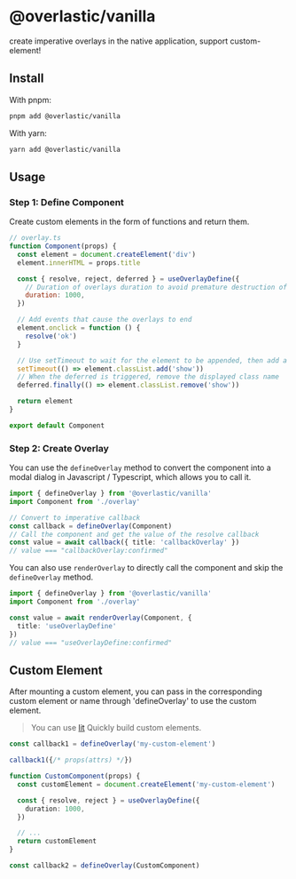 # @overlastic/vanilla

create imperative overlays in the native application, support custom-element!

## Install

With pnpm:
```sh
pnpm add @overlastic/vanilla
```

With yarn:
```sh
yarn add @overlastic/vanilla
```

## Usage

### Step 1: Define Component

Create custom elements in the form of functions and return them.

```js
// overlay.ts
function Component(props) {
  const element = document.createElement('div')
  element.innerHTML = props.title

  const { resolve, reject, deferred } = useOverlayDefine({
    // Duration of overlays duration to avoid premature destruction of the component
    duration: 1000,
  })

  // Add events that cause the overlays to end
  element.onclick = function () {
    resolve('ok')
  }

  // Use setTimeout to wait for the element to be appended, then add a class name with animation
  setTimeout(() => element.classList.add('show'))
  // When the deferred is triggered, remove the displayed class name
  deferred.finally(() => element.classList.remove('show'))

  return element
}

export default Component
```

### Step 2: Create Overlay

You can use the `defineOverlay` method to convert the component into a modal dialog in Javascript / Typescript, which allows you to call it.

```ts
import { defineOverlay } from '@overlastic/vanilla'
import Component from './overlay'

// Convert to imperative callback
const callback = defineOverlay(Component)
// Call the component and get the value of the resolve callback
const value = await callback({ title: 'callbackOverlay' })
// value === "callbackOverlay:confirmed"
```

You can also use `renderOverlay` to directly call the component and skip the `defineOverlay` method.

```ts
import { defineOverlay } from '@overlastic/vanilla'
import Component from './overlay'

const value = await renderOverlay(Component, {
  title: 'useOverlayDefine'
})
// value === "useOverlayDefine:confirmed"
```

## Custom Element

After mounting a custom element, you can pass in the corresponding custom element or name through 'defineOverlay' to use the custom element.

> You can use [lit](https://lit.dev/) Quickly build custom elements.

```ts
const callback1 = defineOverlay('my-custom-element')

callback1({/* props(attrs) */})

function CustomComponent(props) {
  const customElement = document.createElement('my-custom-element')

  const { resolve, reject } = useOverlayDefine({
    duration: 1000,
  })

  // ...
  return customElement
}

const callback2 = defineOverlay(CustomComponent)
```
